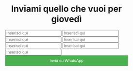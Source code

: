 
<html>
<head>
  <title>Pizzata giovedì</title>
  <meta name="viewport" content="width=device-width, initial-scale=1">
  <style>
    * {
      box-sizing: border-box;
    }

    body {
      font-family: Arial, sans-serif;
      margin: 0;
      padding: 20px;
    }

    h1 {
      text-align: center;
    }

    form {
      margin-bottom: 20px;
    }

    input[type="text"] {
      width: 100%;
      padding: 10px;
      margin-bottom: 10px;
    }

    button {
      width: 100%;
      padding: 10px;
      background-color: #4CAF50;
      color: #fff;
      border: none;
      cursor: pointer;
    }
  </style>
</head>
<body>
  <h1>Inviami quello che vuoi per giovedì</h1>

  <form onsubmit="return false;">
    <input type="text" placeholder="Inserisci qui" id="input1" />
    <input type="text" placeholder="Inserisci qui" id="input2" />
    <input type="text" placeholder="Inserisci qui" id="input3" />
    <input type="text" placeholder="Inserisci qui" id="input4" />
    <input type="text" placeholder="Inserisci qui" id="input5" />
    <input type="text" placeholder="Inserisci qui" id="input6" />
    <input type="text" placeholder="Inserisci qui" id="input7" />
    <button onclick="confermaInvio()">Invia su WhatsApp</button>
  </form>

  <script>
    function inviaListaWhatsApp() {
      var valori = [];

      for (var i = 1; i <= 7; i++) {
        var inputId = "input" + i;
        var input = document.getElementById(inputId);
        valori.push(input.value);
      }

      var messaggio = "Per giovedì voglio :\n" + "-" valori.join("\n");
      var numeroTelefono = "3756046392";

      var url = "https://wa.me/" + numeroTelefono + "?text=" + encodeURIComponent(messaggio);
      window.open(url, "_blank");
    }

    function confermaInvio() {
      if (confirm("E se poi te ne penti, vuoi inviare?")) {
        inviaListaWhatsApp();
      }
    }
  </script>
</body>
</html>
